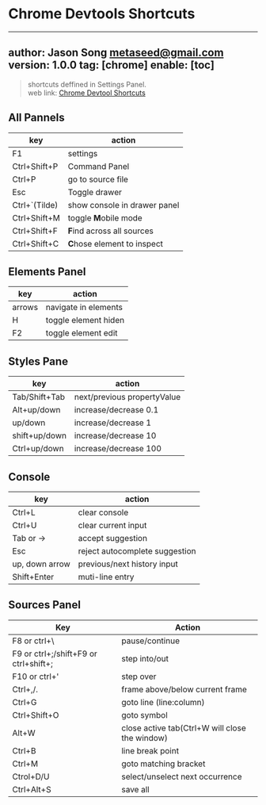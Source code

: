 # Chrome Devtools Shortcuts
---
author: Jason Song <metaseed@gmail.com>
version: 1.0.0
tag: [chrome]
enable: [toc]
---

> shortcuts deffined in Settings Panel.   
> web link: [Chrome Devtool Shortcuts](https://developers.google.com/web/tools/chrome-devtools/shortcuts)

## All Pannels 
key|action
-|-
F1| settings
Ctrl+Shift+P|Command Panel
Ctrl+P|go to source file
Esc|Toggle drawer
Ctrl+\`(Tilde)|show console in drawer panel
Ctrl+Shift+M|toggle **M**obile mode
Ctrl+Shift+F|**F**ind across all sources
Ctrl+Shift+C| **C**hose  element to inspect


## Elements Panel
key|action
-|-
arrows | navigate in elements
H | toggle element hiden
F2|toggle element edit

## Styles Pane
key | action
-|-
Tab/Shift+Tab | next/previous propertyValue
Alt+up/down | increase/decrease 0.1
up/down | increase/decrease 1
shift+up/down | increase/decrease 10
Ctrl+up/down | increase/decrease 100

## Console
|key|action|
-|-
Ctrl+L|clear console
Ctrl+U | clear current input
Tab or ->|accept suggestion
Esc | reject autocomplete suggestion
up, down arrow | previous/next history input
Shift+Enter | muti-line entry

## Sources Panel
Key | Action
-|-
F8 or ctrl+\ | pause/continue
F9 or ctrl+;/shift+F9 or ctrl+shift+;| step into/out
F10  or ctrl+' | step over
Ctrl+,/. | frame above/below current frame
Ctrl+G | goto line (line:column)
Ctrl+Shift+O | goto symbol
Alt+W | close active tab(Ctrl+W will close the window)
Ctrl+B| line break point
Ctrl+M|goto matching bracket
Ctrol+D/U|select/unselect next occurrence
Ctrl+Alt+S | save all

